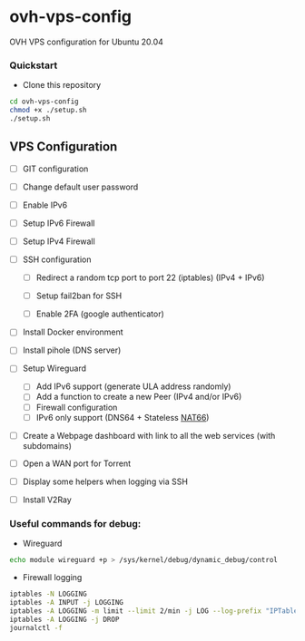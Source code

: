 # ovh-vps-config
OVH VPS configuration for Ubuntu 20.04

### Quickstart

* Clone this repository

```bash
cd ovh-vps-config
chmod +x ./setup.sh
./setup.sh
```

## VPS Configuration

- [ ] GIT configuration
- [ ] Change default user password
- [ ] Enable IPv6
- [ ] Setup IPv6 Firewall
- [ ] Setup IPv4 Firewall
- [ ] SSH configuration
  - [ ] Redirect a random tcp port to port 22 (iptables) (IPv4 + IPv6)
  - [ ] Setup fail2ban for SSH
  - [ ] Enable 2FA (google authenticator)
  

- [ ] Install Docker environment
- [ ] Install pihole (DNS server)

- [ ] Setup Wireguard
  - [ ] Add IPv6 support (generate ULA address randomly)
  - [ ] Add a function to create a new Peer (IPv4 and/or IPv6)
  - [ ] Firewall configuration
  - [ ] IPv6 only support (DNS64 + Stateless [NAT66](https://www.jool.mx/en/intro-xlat.html#siit-traditional))
  
- [ ] Create a Webpage dashboard with link to all the web services (with subdomains)
- [ ] Open a WAN port for Torrent
- [ ] Display some helpers when logging via SSH
- [ ] Install V2Ray


### Useful commands for debug:

* Wireguard
```bash
echo module wireguard +p > /sys/kernel/debug/dynamic_debug/control
```
* Firewall logging
```bash
iptables -N LOGGING
iptables -A INPUT -j LOGGING
iptables -A LOGGING -m limit --limit 2/min -j LOG --log-prefix "IPTables-Dropped: " --log-level 4
iptables -A LOGGING -j DROP
journalctl -f
```
